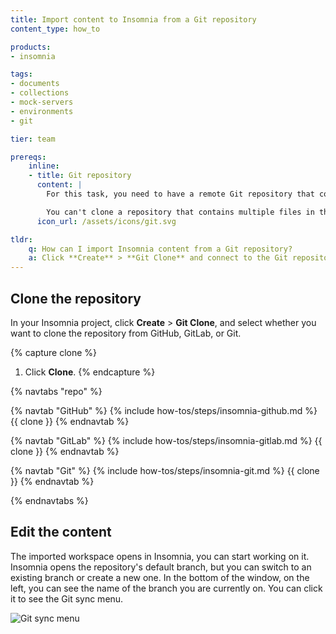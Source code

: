 ```yaml
---
title: Import content to Insomnia from a Git repository
content_type: how_to

products:
- insomnia

tags:
- documents
- collections
- mock-servers
- environments
- git

tier: team

prereqs:
    inline:
    - title: Git repository
      content: |
        For this task, you need to have a remote Git repository that contains a `.insomnia` directory. To test this example, you can use the sample content provided in the [Insomnia repository](https://github.com/Kong/insomnia/tree/develop/packages/insomnia-inso/src/db/fixtures/git-repo).

        You can't clone a repository that contains multiple files in the `.insomnia/Workspace`.
      icon_url: /assets/icons/git.svg

tldr:
    q: How can I import Insomnia content from a Git repository?
    a: Click **Create** > **Git Clone** and connect to the Git repository.
---
```


## Clone the repository

In your Insomnia project, click **Create** > **Git Clone**, and select whether you want to clone the repository from GitHub, GitLab, or Git.

{% capture clone %}
1. Click **Clone**.
{% endcapture %}

{% navtabs "repo" %}

{% navtab "GitHub" %}
{% include how-tos/steps/insomnia-github.md %}
{{ clone }}
{% endnavtab %}

{% navtab "GitLab" %}
{% include how-tos/steps/insomnia-gitlab.md %}
{{ clone }}
{% endnavtab %}

{% navtab "Git" %}
{% include how-tos/steps/insomnia-git.md %}
{{ clone }}
{% endnavtab %}

{% endnavtabs %}

## Edit the content

The imported workspace opens in Insomnia, you can start working on it. Insomnia opens the repository's default branch, but you can switch to an existing branch or create a new one.
In the bottom of the window, on the left, you can see the name of the branch you are currently on. You can click it to see the Git sync menu.

![Git sync menu](/assets/images/insomnia/git-sync.png)